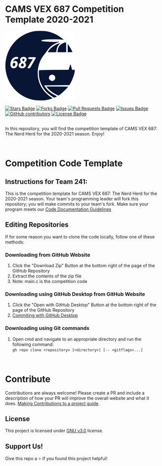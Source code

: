 # CAMS VEX 687 Competition Template 2020-2021
![VEX 687 Logo](/assets/img/logo.png)
<div align="left">
<a href="https://github.com/687vex/Competition-Template-2020-2021/stargazers"><img src="https://img.shields.io/github/stars/687vex/Competition-Template-2020-2021" alt="Stars Badge"/></a>
<a href="https://github.com/687vex/Competition-Template-2020-2021/members"><img src="https://img.shields.io/github/forks/687vex/Competition-Template-2020-2021" alt="Forks Badge"/></a>
<a href="https://github.com/elangosundar/687vex/Competition-Template-2020-2021/pulls"><img src="https://img.shields.io/github/issues-pr/687vex/Competition-Template-2020-2021" alt="Pull Requests Badge"/></a>
<a href="https://github.com/elangosundar/687vex/Competition-Template-2020-2021"><img src="https://img.shields.io/github/issues/687vex/Competition-Template-2020-2021" alt="Issues Badge"/></a>
<a href="https://github.com/687vex/VEX-687-Website"><img alt="GitHub contributors" src="https://img.shields.io/github/contributors/687vex/Competition-Template-2020-2021?color=2b9348"></a>
<a href="https://github.com/687vex/Competition-Template-2020-2021/blob/master/LICENSE"><img src="https://img.shields.io/github/license/687vex/Competition-Template-2020-2021?color=2b9348" alt="License Badge"/></a>
</div>

<br>

In this repository, you will find the competition template of CAMS VEX 687: The Nerd Herd for the 2020-2021 season. Enjoy!

<br>

# Competition Code Template
## Instructions for Team 241:
This is the competition template for CAMS VEX 687: The Nerd Herd for the 2020-2021 season. Your team's programming leader will fork this repository; you will make commits to your team's fork. Make sure your program meets our [Code Documentation Guidelines](https://github.com/687vex/Competition-Template-2020-2021/blob/main/CodeDocumentation.md)

## Editing Repositories
If for some reason you want to clone the code locally, follow one of these methods:

### Downloading from GitHub Website
  1. Click the "Download Zip" Button at the bottom right of the page of the GitHub Repository
  2. Extract the contents of the zip file
  3. Note: main.c is the competition code

### Downloading using GitHub Desktop from GitHub Website
  1. Click the "Open with GitHub Desktop" Button at the bottom right of the page of the GitHub Repository
  3. [Commiting with GitHub Desktop](https://docs.github.com/en/desktop/contributing-and-collaborating-using-github-desktop/committing-and-reviewing-changes-to-your-project#1-choosing-a-branch-and-making-changes)

### Downloading using Git commands
  1. Open cmd and navigate to an appropriate directory and run the following command:
  <br> ```gh repo clone <repository> [<directory>] [-- <gitflags>...] ```
  
<br>

# Contribute
Contributions are always welcome! Please create a PR and include a description of how your PR will improve the overall website and what it does. [Making Contributions to a project guide](https://github.com/firstcontributions/first-contributions).

## License
This project is licensed under [GNU v3.0](https://opensource.org/licenses/GPL-3.0) license.

## Support Us!
Give this repo a ⭐️ if you found this project helpful!
